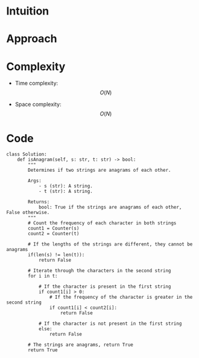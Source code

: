 # Intuition

<!-- Describe your first thoughts on how to solve this problem. -->

# Approach

<!-- Describe your approach to solving the problem. -->

# Complexity

- Time complexity: $$O(N)$$
<!-- Add your time complexity here, e.g. $$O(n)$$ -->

- Space complexity: $$O(N)$$
<!-- Add your space complexity here, e.g. $$O(n)$$ -->

# Code

```
class Solution:
    def isAnagram(self, s: str, t: str) -> bool:
        """
        Determines if two strings are anagrams of each other.

        Args:
            - s (str): A string.
            - t (str): A string.

        Returns:
            bool: True if the strings are anagrams of each other, False otherwise.
        """
        # Count the frequency of each character in both strings
        count1 = Counter(s)
        count2 = Counter(t)

        # If the lengths of the strings are different, they cannot be anagrams
        if(len(s) != len(t)):
            return False

        # Iterate through the characters in the second string
        for i in t:

            # If the character is present in the first string
            if count1[i] > 0:
                # If the frequency of the character is greater in the second string
                if count1[i] < count2[i]:
                    return False

            # If the character is not present in the first string
            else:
                return False

        # The strings are anagrams, return True
        return True
```
